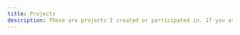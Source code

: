 ```yaml
---
title: Projects
description: These are projects I created or participated in. If you are interested, you may wish to give them a star.
---
```

